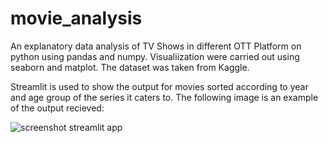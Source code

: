 # movie_analysis

An explanatory data analysis of TV Shows in different OTT Platform on python using pandas and numpy. Visualiization were carried out using seaborn and matplot. The dataset was taken from Kaggle.

Streamlit is used to show the output for movies sorted according to year and age group of the series it caters to. The following image is an example of the output recieved:

![screenshot streamlit app](https://user-images.githubusercontent.com/46434570/233077131-0da298f7-e690-4466-aa1f-a3769f40c1e1.png)
